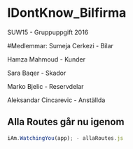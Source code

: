 # IDontKnow_Bilfirma
SUW15 - Gruppuppgift 2016

#Medlemmar: 
Sumeja Cerkezi - Bilar

Hamza Mahmoud - Kunder

Sara Baqer - Skador

Marko Bjelic - Reservdelar

Aleksandar Cincarevic - Anställda


## Alla Routes går nu igenom 
```javascript 
iAm.WatchingYou(app); - allaRoutes.js

```
